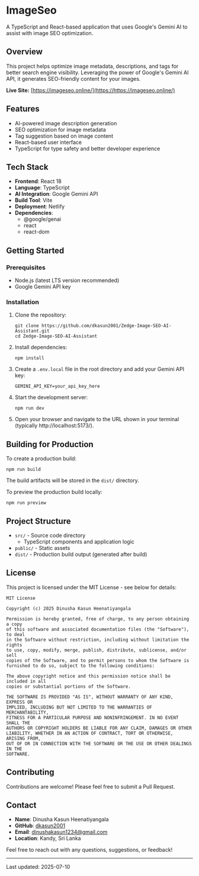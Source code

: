 # ImageSeo

A TypeScript and React-based application that uses Google's Gemini AI to assist with image SEO optimization.

## Overview

This project helps optimize image metadata, descriptions, and tags for better search engine visibility. Leveraging the power of Google's Gemini AI API, it generates SEO-friendly content for your images.

**Live Site:** [https://imageseo.online/](https://https://imageseo.online/)

## Features

- AI-powered image description generation
- SEO optimization for image metadata
- Tag suggestion based on image content
- React-based user interface
- TypeScript for type safety and better developer experience

## Tech Stack

- **Frontend**: React 18
- **Language**: TypeScript
- **AI Integration**: Google Gemini API
- **Build Tool**: Vite
- **Deployment**: Netlify
- **Dependencies**:
  - @google/genai
  - react
  - react-dom

## Getting Started

### Prerequisites

- Node.js (latest LTS version recommended)
- Google Gemini API key

### Installation

1. Clone the repository:

   ```
   git clone https://github.com/dkasun2001/Zedge-Image-SEO-AI-Assistant.git
   cd Zedge-Image-SEO-AI-Assistant
   ```

2. Install dependencies:

   ```
   npm install
   ```

3. Create a `.env.local` file in the root directory and add your Gemini API key:

   ```
   GEMINI_API_KEY=your_api_key_here
   ```

4. Start the development server:

   ```
   npm run dev
   ```

5. Open your browser and navigate to the URL shown in your terminal (typically http://localhost:5173/).

## Building for Production

To create a production build:

```
npm run build
```

The build artifacts will be stored in the `dist/` directory.

To preview the production build locally:

```
npm run preview
```

## Project Structure

- `src/` - Source code directory
  - TypeScript components and application logic
- `public/` - Static assets
- `dist/` - Production build output (generated after build)

## License

This project is licensed under the MIT License - see below for details:

```
MIT License

Copyright (c) 2025 Dinusha Kasun Heenatiyangala

Permission is hereby granted, free of charge, to any person obtaining a copy
of this software and associated documentation files (the "Software"), to deal
in the Software without restriction, including without limitation the rights
to use, copy, modify, merge, publish, distribute, sublicense, and/or sell
copies of the Software, and to permit persons to whom the Software is
furnished to do so, subject to the following conditions:

The above copyright notice and this permission notice shall be included in all
copies or substantial portions of the Software.

THE SOFTWARE IS PROVIDED "AS IS", WITHOUT WARRANTY OF ANY KIND, EXPRESS OR
IMPLIED, INCLUDING BUT NOT LIMITED TO THE WARRANTIES OF MERCHANTABILITY,
FITNESS FOR A PARTICULAR PURPOSE AND NONINFRINGEMENT. IN NO EVENT SHALL THE
AUTHORS OR COPYRIGHT HOLDERS BE LIABLE FOR ANY CLAIM, DAMAGES OR OTHER
LIABILITY, WHETHER IN AN ACTION OF CONTRACT, TORT OR OTHERWISE, ARISING FROM,
OUT OF OR IN CONNECTION WITH THE SOFTWARE OR THE USE OR OTHER DEALINGS IN THE
SOFTWARE.
```

## Contributing

Contributions are welcome! Please feel free to submit a Pull Request.

## Contact

- **Name**: Dinusha Kasun Heenatiyangala
- **GitHub**: [dkasun2001](https://github.com/dkasun2001)
- **Email**: dinushakasun1234@gmail.com
- **Location**: Kandy, Sri Lanka

Feel free to reach out with any questions, suggestions, or feedback!

---

Last updated: 2025-07-10
